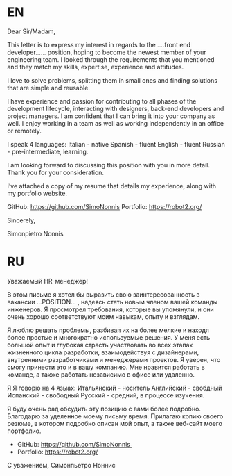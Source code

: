 # EN
Dear Sir/Madam,

This letter is to express my interest in regards to the ....front end developer...... position,
hoping to become the newest member of your engineering team.
I looked through the requirements that you mentioned and they match my skills, expertise, 
experience and attitudes. 

I love to solve problems, splitting them in small ones and finding solutions that are simple and reusable. 

I have experience and passion for contributing to all phases of the development lifecycle, 
interacting with designers, back-end developers and project managers. 
I am confident that I can bring it into your company as well.
I enjoy working in a team as well as working independently in an office or remotely.

I speak 4 languages:
Italian - native
Spanish - fluent
English - fluent
Russian - pre-intermediate, learning.

I am looking forward to discussing this position with you in more detail. 
Thank you for your consideration.

I’ve attached a copy of my resume that details my experience, along with my portfolio website.

GitHub:    https://github.com/SimoNonnis
Portfolio: https://robot2.org/

Sincerely,

Simonpietro Nonnis

# RU

Уважаемый HR-менеджер!

В этом письме я хотел бы выразить свою заинтересованность в вакансии ...POSITION... , надеясь стать новым членом вашей команды инженеров. 
Я просмотрел требования, которые вы упомянули, и они очень хорошо соответствуют моим навыкам, опыту и взглядам.

Я люблю решать проблемы, разбивая их на более мелкие и находя более простые и многократно используемые решения. 
У меня есть большой опыт и глубокая страсть участвовать во всех этапах жизненного цикла разработки, взаимодействуя с дизайнерами, внутренними разработчиками и менеджерами проектов. 
Я уверен, что смогу принести это и в вашу компанию. Мне нравится работать в команде, а также работать независимо в офисе или удаленно.

Я Я говорю на 4 языах:
Итальянский - носитель
Английский - свобдный
Испанский - свободный
Русский - средний, в процессе изучения. 

Я буду очень рад обсудить эту позицию с вами более подробно. Благодарю за уделенное моему письму время. 
Прилагаю копию своего резюме, в котором подробно описан мой опыт, а также веб-сайт моего портфолио.

* GitHub: https://github.com/SimoNonnis 
* Portfolio: https://robot2.org/

С уважением,
Симонпьетро Ноннис






